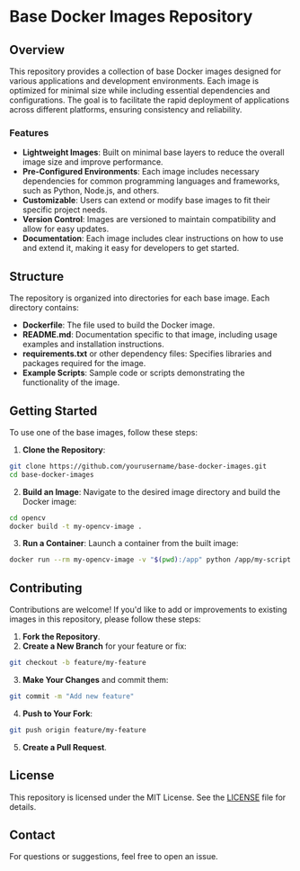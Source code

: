 # Base Docker Images Repository

## Overview

This repository provides a collection of base Docker images designed for various applications and development environments. Each image is optimized for minimal size while including essential dependencies and configurations. The goal is to facilitate the rapid deployment of applications across different platforms, ensuring consistency and reliability.

### Features

- **Lightweight Images**: Built on minimal base layers to reduce the overall image size and improve performance.
- **Pre-Configured Environments**: Each image includes necessary dependencies for common programming languages and frameworks, such as Python, Node.js, and others.
- **Customizable**: Users can extend or modify base images to fit their specific project needs.
- **Version Control**: Images are versioned to maintain compatibility and allow for easy updates.
- **Documentation**: Each image includes clear instructions on how to use and extend it, making it easy for developers to get started.

## Structure

The repository is organized into directories for each base image. Each directory contains:

- **Dockerfile**: The file used to build the Docker image.
- **README.md**: Documentation specific to that image, including usage examples and installation instructions.
- **requirements.txt** or other dependency files: Specifies libraries and packages required for the image.
- **Example Scripts**: Sample code or scripts demonstrating the functionality of the image.

## Getting Started

To use one of the base images, follow these steps:

1. **Clone the Repository**:
```bash
git clone https://github.com/yourusername/base-docker-images.git
cd base-docker-images
```

2. **Build an Image**:
Navigate to the desired image directory and build the Docker image:
```bash
cd opencv
docker build -t my-opencv-image .
```

3. **Run a Container**:
Launch a container from the built image:
```bash
docker run --rm my-opencv-image -v "$(pwd):/app" python /app/my-script.py
```

## Contributing

Contributions are welcome! If you'd like to add or improvements to existing images in this repository, please follow these steps:

1. **Fork the Repository**.
2. **Create a New Branch** for your feature or fix:
```bash
git checkout -b feature/my-feature
```
3. **Make Your Changes** and commit them:
```bash
git commit -m "Add new feature"
```
4. **Push to Your Fork**:
```bash
git push origin feature/my-feature
```
5. **Create a Pull Request**.

## License

This repository is licensed under the MIT License. See the [LICENSE](license.txt) file for details.

## Contact

For questions or suggestions, feel free to open an issue.
